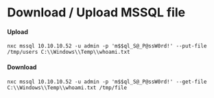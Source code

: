 # Download / Upload MSSQL file

#### Upload 

    nxc mssql 10.10.10.52 -u admin -p 'm$$ql_S@_P@ssW0rd!' --put-file /tmp/users C:\\Windows\\Temp\\whoami.txt

#### Download 

    nxc mssql 10.10.10.52 -u admin -p 'm$$ql_S@_P@ssW0rd!' --get-file C:\\Windows\\Temp\\whoami.txt /tmp/file
